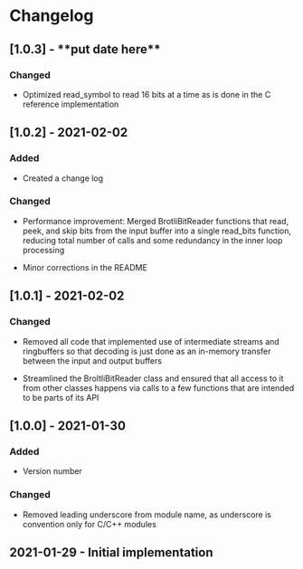 # Changelog

## [1.0.3] - \*\*put date here\*\*

### Changed

- Optimized read_symbol to read 16 bits at a time as is done in the C reference implementation

## [1.0.2] - 2021-02-02

### Added

- Created a change log

### Changed

- Performance improvement: Merged BrotliBitReader functions that read, peek, and skip bits from
the input buffer into a single read_bits function, reducing total number of calls and some 
redundancy in the inner loop processing
  
- Minor corrections in the README

## [1.0.1] - 2021-02-02

### Changed

- Removed all code that implemented use of intermediate streams and ringbuffers so that
decoding is just done as an in-memory transfer between the input and output buffers
  
- Streamlined the BroltliBitReader class and ensured that all access to it from other classes
happens via calls to a few functions that are intended to be parts of its API


## [1.0.0] - 2021-01-30

### Added

- Version number

### Changed

- Removed leading underscore from module name, as underscore is convention only for C/C++ modules

## 2021-01-29 - Initial implementation
